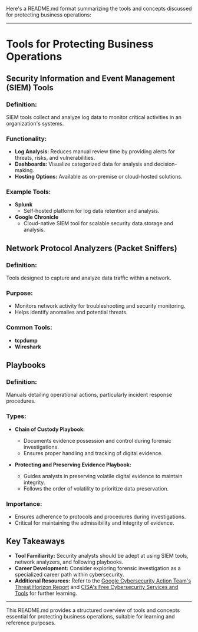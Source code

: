 Here's a README.md format summarizing the tools and concepts discussed for protecting business operations:

---

# Tools for Protecting Business Operations

## Security Information and Event Management (SIEM) Tools

### Definition:
SIEM tools collect and analyze log data to monitor critical activities in an organization's systems.

### Functionality:
- **Log Analysis:** Reduces manual review time by providing alerts for threats, risks, and vulnerabilities.
- **Dashboards:** Visualize categorized data for analysis and decision-making.
- **Hosting Options:** Available as on-premise or cloud-hosted solutions.

### Example Tools:
- **Splunk**
  - Self-hosted platform for log data retention and analysis.
- **Google Chronicle**
  - Cloud-native SIEM tool for scalable security data storage and analysis.

## Network Protocol Analyzers (Packet Sniffers)

### Definition:
Tools designed to capture and analyze data traffic within a network.

### Purpose:
- Monitors network activity for troubleshooting and security monitoring.
- Helps identify anomalies and potential threats.

### Common Tools:
- **tcpdump**
- **Wireshark**

## Playbooks

### Definition:
Manuals detailing operational actions, particularly incident response procedures.

### Types:
- **Chain of Custody Playbook:**
  - Documents evidence possession and control during forensic investigations.
  - Ensures proper handling and tracking of digital evidence.

- **Protecting and Preserving Evidence Playbook:**
  - Guides analysts in preserving volatile digital evidence to maintain integrity.
  - Follows the order of volatility to prioritize data preservation.

### Importance:
- Ensures adherence to protocols and procedures during investigations.
- Critical for maintaining the admissibility and integrity of evidence.

## Key Takeaways

- **Tool Familiarity:** Security analysts should be adept at using SIEM tools, network analyzers, and following playbooks.
- **Career Development:** Consider exploring forensic investigation as a specialized career path within cybersecurity.
- **Additional Resources:** Refer to the [Google Cybersecurity Action Team's Threat Horizon Report](https://services.google.com/fh/files/blogs/gcat_threathorizons_full_sept2022.pdf) and [CISA's Free Cybersecurity Services and Tools](https://www.cisa.gov/free-cybersecurity-services-and-tools) for further learning.

---

This README.md provides a structured overview of tools and concepts essential for protecting business operations, suitable for learning and reference purposes.
